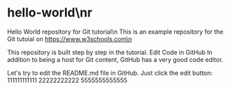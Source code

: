 # hello-world\nr
Hello World repository for Git tutorial\n
This is an example repository for the Git tutoial on https://www.w3schools.com\n

This repository is built step by step in the tutorial.
Edit Code in GitHub
In addition to being a host for Git content, GitHub has a very good code editor.

Let's try to edit the README.md file in GitHub. Just click the edit button:
111111111111
22222222222
5555555555555
